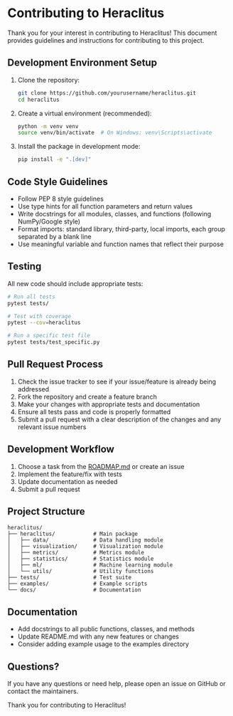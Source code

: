 # Contributing to Heraclitus

Thank you for your interest in contributing to Heraclitus! This document provides guidelines and instructions for contributing to this project.

## Development Environment Setup

1. Clone the repository:
   ```bash
   git clone https://github.com/yourusername/heraclitus.git
   cd heraclitus
   ```

2. Create a virtual environment (recommended):
   ```bash
   python -m venv venv
   source venv/bin/activate  # On Windows: venv\Scripts\activate
   ```

3. Install the package in development mode:
   ```bash
   pip install -e ".[dev]"
   ```

## Code Style Guidelines

- Follow PEP 8 style guidelines
- Use type hints for all function parameters and return values
- Write docstrings for all modules, classes, and functions (following NumPy/Google style)
- Format imports: standard library, third-party, local imports, each group separated by a blank line
- Use meaningful variable and function names that reflect their purpose

## Testing

All new code should include appropriate tests:

```bash
# Run all tests
pytest tests/

# Test with coverage
pytest --cov=heraclitus

# Run a specific test file
pytest tests/test_specific.py
```

## Pull Request Process

1. Check the issue tracker to see if your issue/feature is already being addressed
2. Fork the repository and create a feature branch
3. Make your changes with appropriate tests and documentation
4. Ensure all tests pass and code is properly formatted
5. Submit a pull request with a clear description of the changes and any relevant issue numbers

## Development Workflow

1. Choose a task from the [ROADMAP.md](ROADMAP.md) or create an issue
2. Implement the feature/fix with tests
3. Update documentation as needed
4. Submit a pull request

## Project Structure

```
heraclitus/
├── heraclitus/            # Main package
│   ├── data/              # Data handling module
│   ├── visualization/     # Visualization module
│   ├── metrics/           # Metrics module
│   ├── statistics/        # Statistics module
│   ├── ml/                # Machine learning module
│   └── utils/             # Utility functions
├── tests/                 # Test suite
├── examples/              # Example scripts
└── docs/                  # Documentation
```

## Documentation

- Add docstrings to all public functions, classes, and methods
- Update README.md with any new features or changes
- Consider adding example usage to the examples directory

## Questions?

If you have any questions or need help, please open an issue on GitHub or contact the maintainers.

Thank you for contributing to Heraclitus!